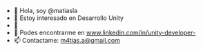 - 👋 Hola, soy @matiasla
- 👀 Estoy interesado en Desarrollo Unity
- 🌱 
- 💞️ Podes encontrarme en www.linkedin.com/in/unity-developer-
- 📫 Contactame: m4tias.a@gmail.com
